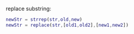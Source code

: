 replace substring:
```matlab
newStr = strrep(str,old,new)
newStr = replace(str,[old1,old2],[new1,new2])
```
